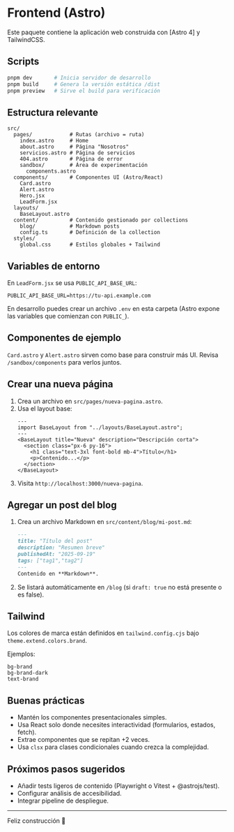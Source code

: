 # Frontend (Astro)

Este paquete contiene la aplicación web construida con [Astro 4] y TailwindCSS.

## Scripts

```bash
pnpm dev       # Inicia servidor de desarrollo
pnpm build     # Genera la versión estática /dist
pnpm preview   # Sirve el build para verificación
```

## Estructura relevante

```
src/
  pages/            # Rutas (archivo = ruta)
    index.astro     # Home
    about.astro     # Página "Nosotros"
    servicios.astro # Página de servicios
    404.astro       # Página de error
    sandbox/        # Área de experimentación
      components.astro
  components/       # Componentes UI (Astro/React)
    Card.astro
    Alert.astro
    Hero.jsx
    LeadForm.jsx
  layouts/
    BaseLayout.astro
  content/          # Contenido gestionado por collections
    blog/           # Markdown posts
    config.ts       # Definición de la collection
  styles/
    global.css      # Estilos globales + Tailwind
```

## Variables de entorno

En `LeadForm.jsx` se usa `PUBLIC_API_BASE_URL`:

```
PUBLIC_API_BASE_URL=https://tu-api.example.com
```

En desarrollo puedes crear un archivo `.env` en esta carpeta (Astro expone las variables que comienzan con `PUBLIC_`).

## Componentes de ejemplo

`Card.astro` y `Alert.astro` sirven como base para construir más UI. Revisa `/sandbox/components` para verlos juntos.

## Crear una nueva página

1. Crea un archivo en `src/pages/nueva-pagina.astro`.
2. Usa el layout base:
   ```astro
   ---
   import BaseLayout from "../layouts/BaseLayout.astro";
   ---
   <BaseLayout title="Nueva" description="Descripción corta">
     <section class="px-6 py-16">
       <h1 class="text-3xl font-bold mb-4">Título</h1>
       <p>Contenido...</p>
     </section>
   </BaseLayout>
   ```
3. Visita `http://localhost:3000/nueva-pagina`.

## Agregar un post del blog

1. Crea un archivo Markdown en `src/content/blog/mi-post.md`:
   ```md
   ---
   title: "Título del post"
   description: "Resumen breve"
   publishedAt: "2025-09-19"
   tags: ["tag1","tag2"]
   ---
   Contenido en **Markdown**.
   ```
2. Se listará automáticamente en `/blog` (si `draft: true` no está presente o es false).

## Tailwind

Los colores de marca están definidos en `tailwind.config.cjs` bajo `theme.extend.colors.brand`.

Ejemplos:
```
bg-brand
bg-brand-dark
text-brand
```

## Buenas prácticas

- Mantén los componentes presentacionales simples.
- Usa React solo donde necesites interactividad (formularios, estados, fetch).
- Extrae componentes que se repitan +2 veces.
- Usa `clsx` para clases condicionales cuando crezca la complejidad.

## Próximos pasos sugeridos

- Añadir tests ligeros de contenido (Playwright o Vitest + @astrojs/test).
- Configurar análisis de accesibilidad.
- Integrar pipeline de despliegue.

---
Feliz construcción 🚀
